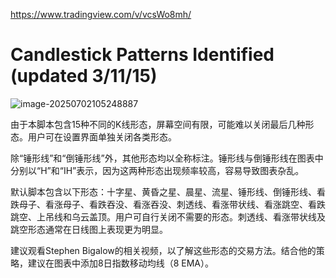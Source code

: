 https://www.tradingview.com/v/vcsWo8mh/

# Candlestick Patterns Identified (updated 3/11/15)

![image-20250702105248887](https://pkuxiaohou.oss-cn-beijing.aliyuncs.com/img/202507021052963.png)



由于本脚本包含15种不同的K线形态，屏幕空间有限，可能难以关闭最后几种形态。用户可在设置界面单独关闭各类形态。

除“锤形线”和“倒锤形线”外，其他形态均以全称标注。锤形线与倒锤形线在图表中分别以“H”和“IH”表示，因为这两种形态出现频率较高，容易导致图表杂乱。

默认脚本包含以下形态：十字星、黄昏之星、晨星、流星、锤形线、倒锤形线、看跌母子、看涨母子、看跌吞没、看涨吞没、刺透线、看涨带状线、看涨跳空、看跌跳空、上吊线和乌云盖顶。用户可自行关闭不需要的形态。刺透线、看涨带状线及跳空形态通常在日线图上表现更为明显。

建议观看Stephen Bigalow的相关视频，以了解这些形态的交易方法。结合他的策略，建议在图表中添加8日指数移动均线（8 EMA）。